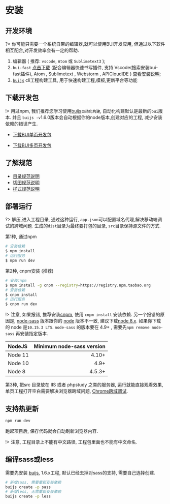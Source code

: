 # 安装

## 开发环境
?> 你可能只需要一个系统自带的编辑器,就可以使用BUI开发应用, 但通过以下软件相互配合,对开发效率会有一定的帮助.

1. 编辑器 ( 推荐: `vscode`, `Atom` 或 `Sublimetext3` );
2. `bui-fast` [点击下载](https://github.com/imouou/BUI-Fast-Snippets/releases) (配合编辑器快速书写插件, 支持 Vscode(搜索安装bui-fast插件), Atom , Sublimetext , Webstorm , APICloudIDE ) [查看安装说明](https://github.com/imouou/BUI-Fast-Snippets/);
3. [`buijs`](tools/buijs) cli工程构建工具, 用于快速构建工程,模板,更新平台等功能

## 下载开发包

!> 用过npm, 我们推荐您学习使用[buijs](https://github.com/imouou/buijs-cli)`自动化构建`, 自动化构建默认是最新的`bui`版本. 并且 `buijs -v`1.6.0版本会自动根据你的node版本,创建对应的工程, 减少安装依赖的错误产生.

- [下载BUI单页开发包](http://www.easybui.com/downloads/source/bui/bui_router_dev_latest.zip)

- [下载BUI多页开发包](http://www.easybui.com/downloads/source/bui/bui_dev_latest.zip)

## 了解规范

- [目录规范说明](ui/standard.md)
- [切图规范说明](ui/cutimage.md)
- [样式规范说明](ui/style.md)

## 部署运行

?> 解压,进入工程目录, 通过这种运行, `app.json`可以配置域名代理,解决移动端调试的跨域问题. 生成的`dist`目录为最终要打包的目录, `src`目录保持源文件的方式.


第1种, 通过npm

```bash
# 安装依赖
$ npm install
# 运行服务
$ npm run dev
```

第2种, cnpm安装 (推荐)
```bash
# 安装cnpm
$ npm install -g cnpm --registry=https://registry.npm.taobao.org
# 安装依赖
$ cnpm install
# 运行服务
$ cnpm run dev
```


!> 注意, 如果报错, 推荐安装[cnpm](https://npm.taobao.org/), 使用 `cnpm install` 安装依赖.
另一个报错的原因是, [node-sass](https://github.com/sass/node-sass) 版本跟你的 [node](https://nodejs.org/en/) 版本不一致, 建议下载[node 8.x](https://nodejs.org/dist/v8.15.1/). 如果你下载的 node 是`10.15.3 LTS`. `node-sass` 的版本要在 4.9+ , 需要先`npm remove node-sass` 再安装指定版本. 

| **NodeJS**             | **Minimum node-sass version**    |
|:--------------------|---------------:|
| Node 11  |4.10+      |
| Node 10  |4.9+      |
| Node 8  |4.5.3+      |


第3种, 把src 目录放在 IIS 或者 phpstudy 之类的服务器, 运行就能直接观看效果, 单页工程打开空白需要解决浏览器跨域问题, [Chrome跨域调试](chapter1/debug.md).

## 支持热更新

```bash
npm run dev
```
跑起项目后, 保存代码就会自动刷新浏览器内容.

!> 注意, 工程目录上不能有中文路径, 工程包里面也不能有中文命名.

## 编译sass或less
需要先安装 [buijs](https://github.com/imouou/buijs-cli), 1.6.x工程, 默认已经去掉对sass的支持, 需要自己选择创建. 

```bash
# 新增sass, 需要重新安装依赖
buijs create -p sass
# 新增less, 无需重新安装依赖
buijs create -p less
```